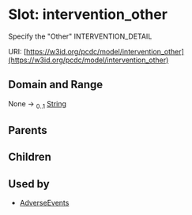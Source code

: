 
# Slot: intervention_other


Specify the "Other" INTERVENTION_DETAIL

URI: [https://w3id.org/pcdc/model/intervention_other](https://w3id.org/pcdc/model/intervention_other)


## Domain and Range

None &#8594;  <sub>0..1</sub> [String](types/String.md)

## Parents


## Children


## Used by

 * [AdverseEvents](AdverseEvents.md)
